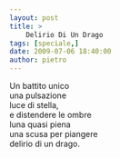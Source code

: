 ```yaml
---
layout: post
title: >
    Delirio Di Un Drago
tags: [speciale,]
date: 2009-07-06 18:40:00
author: pietro
---
```

Un battito unico<br/>una pulsazione<br/>luce di stella,<br/>e distendere le ombre<br/>luna quasi piena<br/>una scusa per piangere<br/>delirio di un drago.
